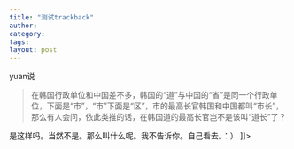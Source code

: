 ```yaml
---
title: "测试trackback"
author:
category: 
tags: 
layout: post
---
```

yuan说</a>

<blockquote>

在韩国行政单位和中国差不多，韩国的“道”与中国的“省”是同一个行政单位，下面是“市”，“市”下面是“区”，市的最高长官韩国和中国都叫“市长”，那么有人会问，依此类推的话，在韩国道的最高长官岂不是该叫“道长”了？

</blockquote>

是这样吗。当然不是。那么叫什么呢。我不告诉你。自己看去。：） ]]>

